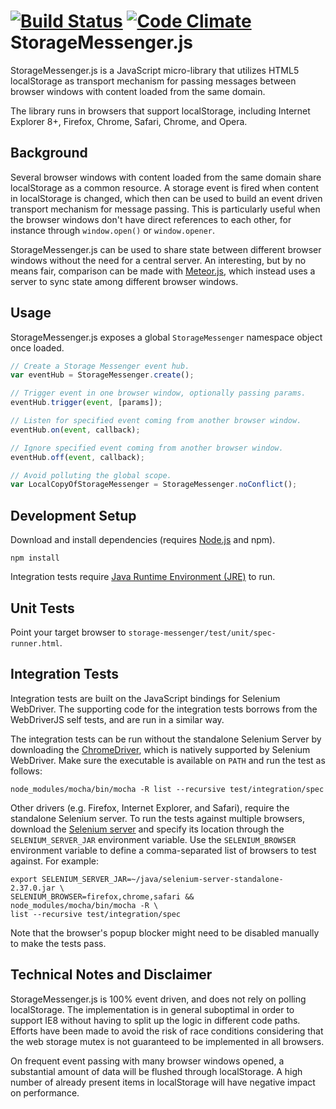 [![Build Status](https://travis-ci.org/claudijo/storage-messenger.png?branch=master)](https://travis-ci.org/claudijo/storage-messenger) [![Code Climate](https://codeclimate.com/github/claudijo/storage-messenger.png)](https://codeclimate.com/github/claudijo/storage-messenger)
StorageMessenger.js
===================
StorageMessenger.js is a JavaScript micro-library that utilizes HTML5 localStorage as transport mechanism for passing messages between browser windows with content loaded from the same domain.

The library runs in browsers that support localStorage, including Internet Explorer 8+, Firefox, Chrome, Safari, Chrome, and Opera.

Background
----------
Several browser windows with content loaded from the same domain share localStorage as a common resource. A storage event is fired when content in localStorage is changed, which then can be used to build an event driven transport mechanism for message passing. This is particularly useful when the browser windows don't have direct references to each other, for instance through `window.open()` or `window.opener`.

StorageMessenger.js can be used to share state between different browser windows without the need for a central server. An interesting, but by no means fair, comparison can be made with [Meteor.js](http://www.meteor.com), which instead uses a server to sync state among different browser windows.

Usage
-----
StorageMessenger.js exposes a global `StorageMessenger` namespace object once loaded.

```js
// Create a Storage Messenger event hub.
var eventHub = StorageMessenger.create();

// Trigger event in one browser window, optionally passing params.
eventHub.trigger(event, [params]);

// Listen for specified event coming from another browser window.
eventHub.on(event, callback);

// Ignore specified event coming from another browser window.
eventHub.off(event, callback);

// Avoid polluting the global scope.
var LocalCopyOfStorageMessenger = StorageMessenger.noConflict();
```

Development Setup
-----------------
Download and install dependencies (requires [Node.js](http://nodejs.org/) and npm).

`npm install`

Integration tests require [Java Runtime Environment (JRE)](http://java.com/download) to run.

Unit Tests
----------
Point your target browser to `storage-messenger/test/unit/spec-runner.html`.

Integration Tests
-----------------
Integration tests are built on the JavaScript bindings for Selenium WebDriver. The supporting code for the integration tests borrows from the WebDriverJS self tests, and are run in a similar way.

The integration tests can be run without the standalone Selenium Server by downloading the [ChromeDriver](https://code.google.com/p/chromedriver/), which is natively supported by Selenium WebDriver. Make sure the executable is available on `PATH` and run the test as follows:

`node_modules/mocha/bin/mocha -R list --recursive test/integration/spec`

Other drivers (e.g. Firefox, Internet Explorer, and Safari), require the standalone Selenium server. To run the tests against multiple browsers, download the [Selenium server](https://code.google.com/p/selenium/downloads/list) and specify its location through the `SELENIUM_SERVER_JAR` environment variable. Use the `SELENIUM_BROWSER` environment variable to define a comma-separated list of browsers to test against. For example:

```
export SELENIUM_SERVER_JAR=~/java/selenium-server-standalone-2.37.0.jar \
SELENIUM_BROWSER=firefox,chrome,safari &&  node_modules/mocha/bin/mocha -R \
list --recursive test/integration/spec
```

Note that the browser's popup blocker might need to be disabled manually to make the tests pass.

Technical Notes and Disclaimer
------------------------------
StorageMessenger.js is 100% event driven, and does not rely on polling localStorage. The implementation is in general suboptimal in order to support IE8 without having to split up the logic in different code paths. Efforts have been made to avoid the risk of race conditions considering that the web storage mutex is not guaranteed to be implemented in all browsers.

On frequent event passing with many browser windows opened, a substantial amount of data will be flushed through localStorage. A high number of already present items in localStorage will have negative impact on performance.


